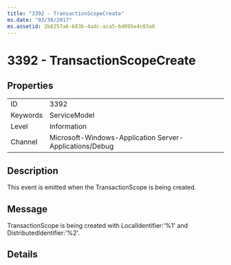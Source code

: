 ```yaml
---
title: "3392 - TransactionScopeCreate"
ms.date: "03/30/2017"
ms.assetid: 2b6257a6-683b-4adc-aca5-6d095e4c03a0
---
```

# 3392 - TransactionScopeCreate
## Properties  
  
|||  
|-|-|  
|ID|3392|  
|Keywords|ServiceModel|  
|Level|Information|  
|Channel|Microsoft-Windows-Application Server-Applications/Debug|  
  
## Description  
 This event is emitted when the TransactionScope is being created.  
  
## Message  
 TransactionScope is being created with LocalIdentifier:'%1' and DistributedIdentifier:'%2'.  
  
## Details
